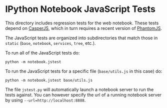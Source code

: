 # IPython Notebook JavaScript Tests

This directory includes regression tests for the web notebook. These tests
depend on [CasperJS](http://casperjs.org/), which in turn requires a recent
version of [PhantomJS](http://phantomjs.org/).

The JavaScript tests are organized into subdirectories that match those in
`static` (`base`, `notebook`, `services`, `tree`, etc.).

To run all of the JavaScript tests do:

```
python -m notebook.jstest 
```

To run the JavaScript tests for a specific file (`base/utils.js` in this case)
do:

```
python -m notebook.jstest base/utils.js
```

The file `jstest.py` will automatically launch a notebook server to run the
tests against. You can however specify the url of a running notebook server
by using `--url=http://localhost:8888`.

